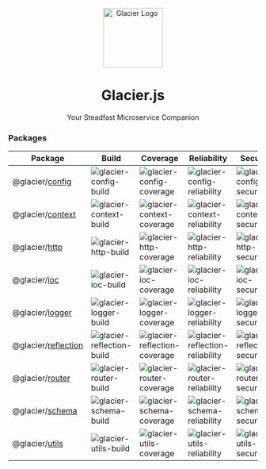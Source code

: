 <p align="center">
  <a  href="https://glacierjs.github.io" target="blank"><img src="https://glacierjs.github.io/logo.svg" width="120" alt="Glacier Logo" /></a>
</p>
<h1 align="center">Glacier.js</h1>
<p align="center">Your Steadfast Microservice Companion</p>

### Packages

| Package                                                                                                        | Build                       | Coverage                       | Reliability                       | Security                       | Maintainability             |
|----------------------------------------------------------------------------------------------------------------|-----------------------------|--------------------------------|-----------------------------------|--------------------------------|-----------------------------|
| @glacier/[config](https://github.com/glacierjs/workspace/tree/main/packages/production/glacier-config)         | ![glacier-config-build]     | ![glacier-config-coverage]     | ![glacier-config-reliability]     | ![glacier-config-security]     | ![glacier-config-sqale]     |
| @glacier/[context](https://github.com/glacierjs/workspace/tree/main/packages/production/glacier-context)       | ![glacier-context-build]    | ![glacier-context-coverage]    | ![glacier-context-reliability]    | ![glacier-context-security]    | ![glacier-context-sqale]    |
| @glacier/[http](https://github.com/glacierjs/workspace/tree/main/packages/production/glacier-http)             | ![glacier-http-build]       | ![glacier-http-coverage]       | ![glacier-http-reliability]       | ![glacier-http-security]       | ![glacier-http-sqale]       |
| @glacier/[ioc](https://github.com/glacierjs/workspace/tree/main/packages/production/glacier-ioc)               | ![glacier-ioc-build]        | ![glacier-ioc-coverage]        | ![glacier-ioc-reliability]        | ![glacier-ioc-security]        | ![glacier-ioc-sqale]        |
| @glacier/[logger](https://github.com/glacierjs/workspace/tree/main/packages/production/glacier-logger)         | ![glacier-logger-build]     | ![glacier-logger-coverage]     | ![glacier-logger-reliability]     | ![glacier-logger-security]     | ![glacier-logger-sqale]     |
| @glacier/[reflection](https://github.com/glacierjs/workspace/tree/main/packages/production/glacier-reflection) | ![glacier-reflection-build] | ![glacier-reflection-coverage] | ![glacier-reflection-reliability] | ![glacier-reflection-security] | ![glacier-reflection-sqale] |
| @glacier/[router](https://github.com/glacierjs/workspace/tree/main/packages/production/glacier-router)         | ![glacier-router-build]     | ![glacier-router-coverage]     | ![glacier-router-reliability]     | ![glacier-router-security]     | ![glacier-router-sqale]     |
| @glacier/[schema](https://github.com/glacierjs/workspace/tree/main/packages/production/glacier-schema)         | ![glacier-schema-build]     | ![glacier-schema-coverage]     | ![glacier-schema-reliability]     | ![glacier-schema-security]     | ![glacier-schema-sqale]     |
| @glacier/[utils](https://github.com/glacierjs/workspace/tree/main/packages/production/glacier-utils)           | ![glacier-utils-build]      | ![glacier-utils-coverage]      | ![glacier-utils-reliability]      | ![glacier-utils-security]      | ![glacier-utils-sqale]      |



[glacier-config-build]:         https://img.shields.io/github/actions/workflow/status/glacierjs/workspace/ci.yaml

[glacier-config-coverage]:      https://sonarcloud.io/api/project_badges/measure?project=glacier-config&metric=coverage

[glacier-config-reliability]:   https://sonarcloud.io/api/project_badges/measure?project=glacier-config&metric=reliability_rating

[glacier-config-security]:      https://sonarcloud.io/api/project_badges/measure?project=glacier-config&metric=security_rating

[glacier-config-sqale]:         https://sonarcloud.io/api/project_badges/measure?project=glacier-config&metric=sqale_rating

[glacier-context-build]:         https://img.shields.io/github/actions/workflow/status/glacierjs/workspace/ci.yaml

[glacier-context-coverage]:      https://sonarcloud.io/api/project_badges/measure?project=glacier-context&metric=coverage

[glacier-context-reliability]:   https://sonarcloud.io/api/project_badges/measure?project=glacier-context&metric=reliability_rating

[glacier-context-security]:      https://sonarcloud.io/api/project_badges/measure?project=glacier-context&metric=security_rating

[glacier-context-sqale]:         https://sonarcloud.io/api/project_badges/measure?project=glacier-context&metric=sqale_rating

[glacier-http-build]:         https://img.shields.io/github/actions/workflow/status/glacierjs/workspace/ci.yaml

[glacier-http-coverage]:      https://sonarcloud.io/api/project_badges/measure?project=glacier-http&metric=coverage

[glacier-http-reliability]:   https://sonarcloud.io/api/project_badges/measure?project=glacier-http&metric=reliability_rating

[glacier-http-security]:      https://sonarcloud.io/api/project_badges/measure?project=glacier-http&metric=security_rating

[glacier-http-sqale]:         https://sonarcloud.io/api/project_badges/measure?project=glacier-http&metric=sqale_rating

[glacier-ioc-build]:         https://img.shields.io/github/actions/workflow/status/glacierjs/workspace/ci.yaml

[glacier-ioc-coverage]:      https://sonarcloud.io/api/project_badges/measure?project=glacier-ioc&metric=coverage

[glacier-ioc-reliability]:   https://sonarcloud.io/api/project_badges/measure?project=glacier-ioc&metric=reliability_rating

[glacier-ioc-security]:      https://sonarcloud.io/api/project_badges/measure?project=glacier-ioc&metric=security_rating

[glacier-ioc-sqale]:         https://sonarcloud.io/api/project_badges/measure?project=glacier-ioc&metric=sqale_rating

[glacier-logger-build]:         https://img.shields.io/github/actions/workflow/status/glacierjs/workspace/ci.yaml

[glacier-logger-coverage]:      https://sonarcloud.io/api/project_badges/measure?project=glacier-logger&metric=coverage

[glacier-logger-reliability]:   https://sonarcloud.io/api/project_badges/measure?project=glacier-logger&metric=reliability_rating

[glacier-logger-security]:      https://sonarcloud.io/api/project_badges/measure?project=glacier-logger&metric=security_rating

[glacier-logger-sqale]:         https://sonarcloud.io/api/project_badges/measure?project=glacier-logger&metric=sqale_rating

[glacier-reflection-build]:         https://img.shields.io/github/actions/workflow/status/glacierjs/workspace/ci.yaml

[glacier-reflection-coverage]:      https://sonarcloud.io/api/project_badges/measure?project=glacier-reflection&metric=coverage

[glacier-reflection-reliability]:   https://sonarcloud.io/api/project_badges/measure?project=glacier-reflection&metric=reliability_rating

[glacier-reflection-security]:      https://sonarcloud.io/api/project_badges/measure?project=glacier-reflection&metric=security_rating

[glacier-reflection-sqale]:         https://sonarcloud.io/api/project_badges/measure?project=glacier-reflection&metric=sqale_rating

[glacier-router-build]:         https://img.shields.io/github/actions/workflow/status/glacierjs/workspace/ci.yaml

[glacier-router-coverage]:      https://sonarcloud.io/api/project_badges/measure?project=glacier-router&metric=coverage

[glacier-router-reliability]:   https://sonarcloud.io/api/project_badges/measure?project=glacier-router&metric=reliability_rating

[glacier-router-security]:      https://sonarcloud.io/api/project_badges/measure?project=glacier-router&metric=security_rating

[glacier-router-sqale]:         https://sonarcloud.io/api/project_badges/measure?project=glacier-router&metric=sqale_rating

[glacier-schema-build]:         https://img.shields.io/github/actions/workflow/status/glacierjs/workspace/ci.yaml

[glacier-schema-coverage]:      https://sonarcloud.io/api/project_badges/measure?project=glacier-schema&metric=coverage

[glacier-schema-reliability]:   https://sonarcloud.io/api/project_badges/measure?project=glacier-schema&metric=reliability_rating

[glacier-schema-security]:      https://sonarcloud.io/api/project_badges/measure?project=glacier-schema&metric=security_rating

[glacier-schema-sqale]:         https://sonarcloud.io/api/project_badges/measure?project=glacier-schema&metric=sqale_rating

[glacier-utils-build]:         https://img.shields.io/github/actions/workflow/status/glacierjs/workspace/ci.yaml

[glacier-utils-coverage]:      https://sonarcloud.io/api/project_badges/measure?project=glacier-utils&metric=coverage

[glacier-utils-reliability]:   https://sonarcloud.io/api/project_badges/measure?project=glacier-utils&metric=reliability_rating

[glacier-utils-security]:      https://sonarcloud.io/api/project_badges/measure?project=glacier-utils&metric=security_rating

[glacier-utils-sqale]:         https://sonarcloud.io/api/project_badges/measure?project=glacier-utils&metric=sqale_rating
